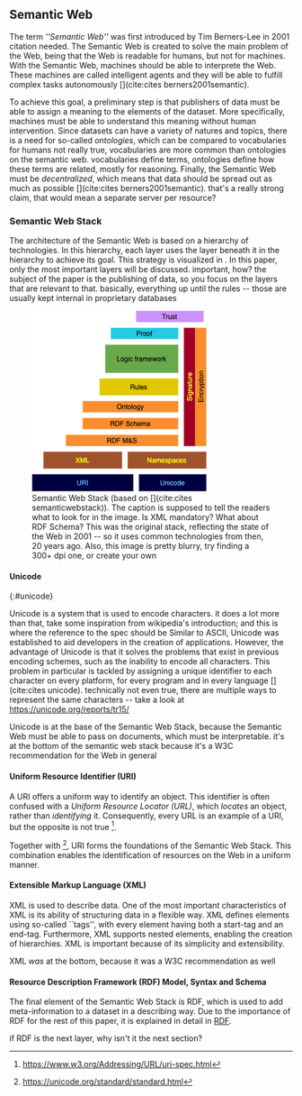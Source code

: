 ## Semantic Web
The term _''Semantic Web''_ was first introduced by Tim Berners-Lee in 2001 <span class="comment" data-author="HD">citation needed</span>. The Semantic Web is created to solve the main problem of the Web, being that the Web is readable for humans, but not for machines. With the Semantic Web, machines should be able to interprete the Web. These machines are called intelligent agents and they will be able to fulfill complex tasks autonomously [](cite:cites berners2001semantic). 

To achieve this goal, a preliminary step is that publishers of data must be able to assign a meaning to the elements of the dataset. More specifically, machines must be able to understand this meaning without human intervention. Since datasets can have a variety of natures and topics, there is a need for so-called *ontologies*, which can be compared to vocabularies for humans <span class="comment" data-author="HD">not really true, vocabularies are more common than ontologies on the semantic web. vocabularies define terms, ontologies define how these terms are related, mostly for reasoning</span>. Finally, the Semantic Web must be *decentralized*,  which means that data should be spread out as much as possible [](cite:cites berners2001semantic). <span class="comment" data-author="HD">that's a really strong claim, that would mean a separate server per resource?</span>

### Semantic Web Stack

The architecture of the Semantic Web is based on a hierarchy of technologies. In this hierarchy, each layer uses the layer beneath it in the hierarchy to achieve its goal. This strategy is visualized in [](#semanticstack). In this paper, only the most important layers will be discussed. <span class="comment" data-author="HD">important, how? the subject of the paper is the publishing of data, so you focus on the layers that are relevant to that. basically, everything up until the rules -- those are usually kept internal in proprietary databases</span>

<figure id="semanticstack">
<img src="images/Semantic-Web-Stack.png" alt="[Semantic Web Stack]">
<figcaption markdown="block">
Semantic Web Stack (based on [](cite:cites semanticwebstack)). <span class="comment" data-author="HD">The caption is supposed to tell the readers what to look for in the image. Is XML mandatory? What about RDF Schema? This was the original stack, reflecting the state of the Web in 2001 -- so it uses common technologies from then, 20 years ago. Also, this image is pretty blurry, try finding a 300+ dpi one, or create your own</span>
</figcaption>
</figure>

#### Unicode
{:#unicode}

Unicode is a system that is used to encode characters. <span class="comment" data-author="HD">it does a lot more than that, take some inspiration from wikipedia's introduction; and this is where the reference to the spec should be</span> Similar to ASCII, Unicode was established to aid developers in the creation of applications. However, the advantage of Unicode is that it solves the problems that exist in previous encoding schemes, such as the inability to encode all characters. This problem in particular is tackled by assigning a unique identifier to each character on every platform, for every program and in every language [](cite:cites unicode). <span class="comment" data-author="HD">technically not even true, there are multiple ways to represent the same characters -- take a look at https://unicode.org/reports/tr15/</span>

Unicode is at the base of the Semantic Web Stack, because the Semantic Web must be able to pass on documents, which must be interpretable. <span class="comment" data-author="HD">it's at the bottom of the semantic web stack because it's a W3C recommendation for the Web in general</span>

#### Uniform Resource Identifier (URI)

A URI offers a uniform way to identify an object. This identifier is often confused with a *Uniform Resource Locator (URL)*, which *locates* an object, rather than *identifying* it. Consequently, every URL is an example of a URI, but the opposite is not true [^urispec].

[^urispec]: https://www.w3.org/Addressing/URL/uri-spec.html


Together with [^unicodespec], URI forms the foundations of the Semantic Web Stack. This combination enables the identification of resources on the Web in a uniform manner.

[^unicodespec]: https://unicode.org/standard/standard.html

#### Extensible Markup Language (XML)

XML is used to describe data. One of the most important characteristics of XML is its ability of structuring data in a flexible way. XML defines elements using so-called ``tags'', with every element having both a start-tag and an end-tag. Furthermore, XML supports nested elements, enabling the creation of hierarchies. XML is important because of its simplicity and extensibility.

<span class="comment" data-author="HD">XML _was_ at the bottom, because it was a W3C recommendation as well</span>

#### Resource Description Framework (RDF) Model, Syntax and Schema

The final element of the Semantic Web Stack is RDF, which is used to add meta-information to a dataset in a describing way. Due to the importance of RDF for the rest of this paper, it is explained in detail in [RDF](#formatting-RDF).

<span class="comment" data-author="HD">if RDF is the next layer, why isn't it the next section?</span>

